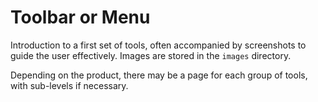 # Toolbar or Menu

Introduction to a first set of tools, often accompanied by screenshots to guide the user effectively.
Images are stored in the `images` directory.

Depending on the product, there may be a page for each group of tools, with sub-levels if necessary.
